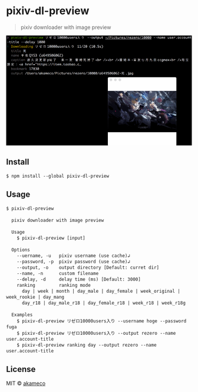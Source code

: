 # pixiv-dl-preview

> pixiv downloader with image preview

<img src="screenshot.gif">

## Install

```
$ npm install --global pixiv-dl-preview
```

## Usage

```
$ pixiv-dl-preview

  pixiv downloader with image preview

  Usage
    $ pixiv-dl-preview [input]

  Options
    --uername, -u   pixiv username (use cache)↲
    --password, -p  pixiv password (use cache)↲
    --output, -o    output directory [Default: curret dir]
    --name, -n      custom filename
    --delay, -d     delay time (ms) [Default: 3000]
    ranking         ranking mode
      day | week | month | day_male | day_female | week_original | week_rookie | day_mang
      day_r18 | day_male_r18 | day_female_r18 | week_r18 | week_r18g

  Examples
    $ pixiv-dl-preview リゼロ10000users入り --username hoge --password fuga
    $ pixiv-dl-preview リゼロ10000users入り --output rezero --name user.account-title
    $ pixiv-dl-preview ranking day --output rezero --name user.account-title
```

## License

MIT © [akameco](http://akameco.github.io)
